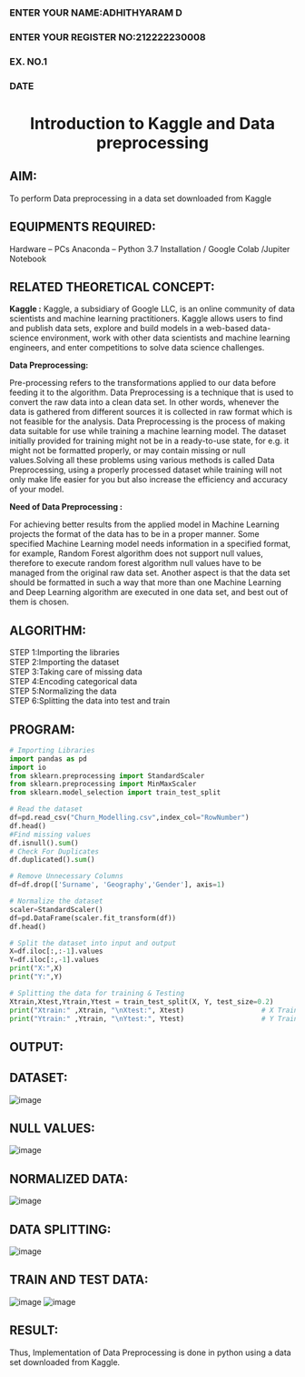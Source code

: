 <H3>ENTER YOUR NAME:ADHITHYARAM D</H3>
<H3>ENTER YOUR REGISTER NO:212222230008</H3>
<H3>EX. NO.1</H3>
<H3>DATE</H3>
<H1 ALIGN =CENTER> Introduction to Kaggle and Data preprocessing</H1>

## AIM:

To perform Data preprocessing in a data set downloaded from Kaggle

## EQUIPMENTS REQUIRED:
Hardware – PCs
Anaconda – Python 3.7 Installation / Google Colab /Jupiter Notebook

## RELATED THEORETICAL CONCEPT:

**Kaggle :**
Kaggle, a subsidiary of Google LLC, is an online community of data scientists and machine learning practitioners. Kaggle allows users to find and publish data sets, explore and build models in a web-based data-science environment, work with other data scientists and machine learning engineers, and enter competitions to solve data science challenges.

**Data Preprocessing:**

Pre-processing refers to the transformations applied to our data before feeding it to the algorithm. Data Preprocessing is a technique that is used to convert the raw data into a clean data set. In other words, whenever the data is gathered from different sources it is collected in raw format which is not feasible for the analysis.
Data Preprocessing is the process of making data suitable for use while training a machine learning model. The dataset initially provided for training might not be in a ready-to-use state, for e.g. it might not be formatted properly, or may contain missing or null values.Solving all these problems using various methods is called Data Preprocessing, using a properly processed dataset while training will not only make life easier for you but also increase the efficiency and accuracy of your model.

**Need of Data Preprocessing :**

For achieving better results from the applied model in Machine Learning projects the format of the data has to be in a proper manner. Some specified Machine Learning model needs information in a specified format, for example, Random Forest algorithm does not support null values, therefore to execute random forest algorithm null values have to be managed from the original raw data set.
Another aspect is that the data set should be formatted in such a way that more than one Machine Learning and Deep Learning algorithm are executed in one data set, and best out of them is chosen.


## ALGORITHM:
STEP 1:Importing the libraries<BR>
STEP 2:Importing the dataset<BR>
STEP 3:Taking care of missing data<BR>
STEP 4:Encoding categorical data<BR>
STEP 5:Normalizing the data<BR>
STEP 6:Splitting the data into test and train<BR>

##  PROGRAM:
```python
# Importing Libraries
import pandas as pd                                                 
import io
from sklearn.preprocessing import StandardScaler
from sklearn.preprocessing import MinMaxScaler
from sklearn.model_selection import train_test_split

# Read the dataset 
df=pd.read_csv("Churn_Modelling.csv",index_col="RowNumber")         
df.head()
#Find missing values
df.isnull().sum()
# Check For Duplicates 
df.duplicated().sum()

# Remove Unnecessary Columns            
df=df.drop(['Surname', 'Geography','Gender'], axis=1)

# Normalize the dataset
scaler=StandardScaler()                                             
df=pd.DataFrame(scaler.fit_transform(df))
df.head()

# Split the dataset into input and output
X=df.iloc[:,:-1].values
Y=df.iloc[:,-1].values                     
print("X:",X)
print("Y:",Y)

# Splitting the data for training & Testing          
Xtrain,Xtest,Ytrain,Ytest = train_test_split(X, Y, test_size=0.2)
print("Xtrain:" ,Xtrain, "\nXtest:", Xtest)                   # X Train and Test
print("Ytrain:" ,Ytrain, "\nYtest:", Ytest)                   # Y Train and Test                  
```

## OUTPUT:
## DATASET:
![image](https://github.com/Adhithyaram29D/Ex-1-NN/assets/119393540/bf668410-477d-4614-a08c-0f3627d1789f)
## NULL VALUES:
![image](https://github.com/Adhithyaram29D/Ex-1-NN/assets/119393540/08e0e171-e351-4cb6-8ebd-c19cfe7e7929)
## NORMALIZED DATA:
![image](https://github.com/Adhithyaram29D/Ex-1-NN/assets/119393540/a3605b2b-7a2c-4944-bfd5-3f2464748c11)
## DATA SPLITTING:
![image](https://github.com/Adhithyaram29D/Ex-1-NN/assets/119393540/8d165786-d0be-4219-8005-2e12ca155b72)
## TRAIN AND TEST DATA:
![image](https://github.com/Adhithyaram29D/Ex-1-NN/assets/119393540/e0d9d8e8-0266-4638-8aba-4965a02655e2)
![image](https://github.com/Adhithyaram29D/Ex-1-NN/assets/119393540/a52d9643-e6e0-4643-a307-9da1c97672cd)


## RESULT:
Thus, Implementation of Data Preprocessing is done in python  using a data set downloaded from Kaggle.


